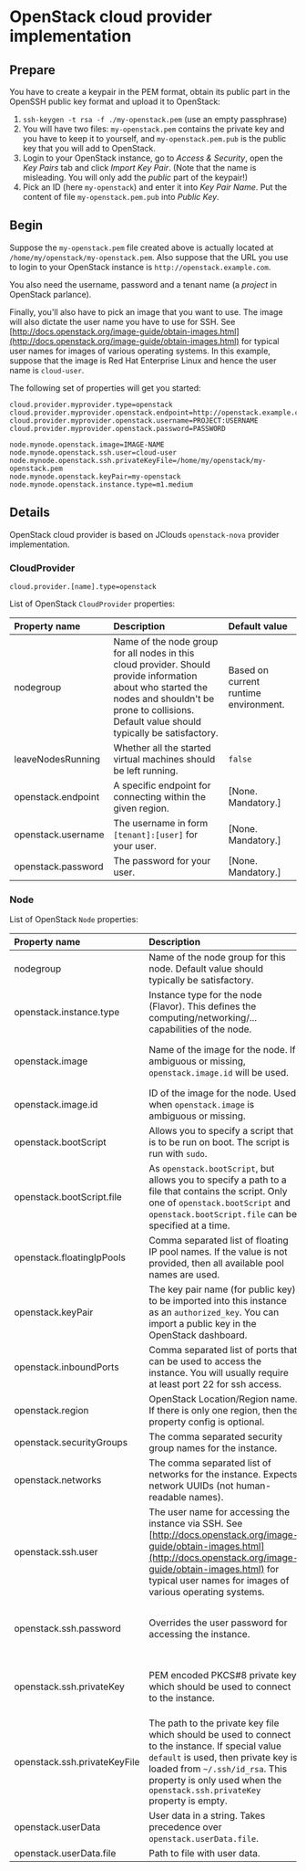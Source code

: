 # OpenStack cloud provider implementation

## Prepare

You have to create a keypair in the PEM format, obtain its public part in the OpenSSH public key format
and upload it to OpenStack:

1. `ssh-keygen -t rsa -f ./my-openstack.pem` (use an empty passphrase)
1. You will have two files: `my-openstack.pem` contains the private key and you have to keep it to yourself,
   and `my-openstack.pem.pub` is the public key that you will add to OpenStack.
1. Login to your OpenStack instance, go to _Access & Security_, open the _Key Pairs_ tab
   and click _Import Key Pair_. (Note that the name is misleading. You will only add the _public_ part of the keypair!)
1. Pick an ID (here `my-openstack`) and enter it into _Key Pair Name_. Put the content of file `my-openstack.pem.pub`
   into _Public Key_.

## Begin

Suppose the `my-openstack.pem` file created above is actually located at `/home/my/openstack/my-openstack.pem`.
Also suppose that the URL you use to login to your OpenStack instance is `http://openstack.example.com`.

You also need the username, password and a tenant name (a _project_ in OpenStack parlance).

Finally, you'll also have to pick an image that you want to use. The image will also dictate the user name
you have to use for SSH. See [http://docs.openstack.org/image-guide/obtain-images.html](http://docs.openstack.org/image-guide/obtain-images.html)
for typical user names for images of various operating systems. In this example, suppose that the image is
Red Hat Enterprise Linux and hence the user name is `cloud-user`.

The following set of properties will get you started:

```
cloud.provider.myprovider.type=openstack
cloud.provider.myprovider.openstack.endpoint=http://openstack.example.com:5000/v2.0
cloud.provider.myprovider.openstack.username=PROJECT:USERNAME
cloud.provider.myprovider.openstack.password=PASSWORD

node.mynode.openstack.image=IMAGE-NAME
node.mynode.openstack.ssh.user=cloud-user
node.mynode.openstack.ssh.privateKeyFile=/home/my/openstack/my-openstack.pem
node.mynode.openstack.keyPair=my-openstack
node.mynode.openstack.instance.type=m1.medium
```

## Details

OpenStack cloud provider is based on JClouds `openstack-nova` provider implementation.

### CloudProvider

```
cloud.provider.[name].type=openstack
```

List of OpenStack `CloudProvider` properties:

| Property name          | Description                                                       | Default value                      |
|:-----------------------|:------------------------------------------------------------------|:-----------------------------------|
| nodegroup              | Name of the node group for all nodes in this cloud provider. Should provide information about who started the nodes and shouldn't be prone to collisions. Default value should typically be satisfactory. | Based on current runtime environment. |
| leaveNodesRunning      | Whether all the started virtual machines should be left running.  | `false`                            |
| openstack.endpoint     | A specific endpoint for connecting within the given region.       | [None. Mandatory.]                 |
| openstack.username     | The username in form `[tenant]:[user]` for your user.             | [None. Mandatory.]                 |
| openstack.password     | The password for your user.                                       | [None. Mandatory.]                 |

### Node

List of OpenStack `Node` properties:

| Property name                | Description                                                       | Default value                      |
|:-----------------------------|:------------------------------------------------------------------|:-----------------------------------|
| nodegroup                    | Name of the node group for this node. Default value should typically be satisfactory. | The `nodegroup` value from the cloud provider. |
| openstack.instance.type      | Instance type for the node (Flavor). This defines the computing/networking/... capabilities of the node. | [None. Mandatory.] |
| openstack.image              | Name of the image for the node. If ambiguous or missing, `openstack.image.id` will be used. | [None. Mandatory. (Well techinically, it's optional, but it's recommended to treat is as mandatory.)] |
| openstack.image.id           | ID of the image for the node. Used when `openstack.image` is ambiguous or missing. | [None. Mandatory when `openstack.image` is missing or ambiguous.] |
| openstack.bootScript         | Allows you to specify a script that is to be run on boot. The script is run with `sudo`. | [None. Optional.] |
| openstack.bootScript.file    | As `openstack.bootScript`, but allows you to specify a path to a file that contains the script. Only one of `openstack.bootScript` and `openstack.bootScript.file` can be specified at a time. | [None. Optional.] |
| openstack.floatingIpPools    | Comma separated list of floating IP pool names. If the value is not provided, then all available pool names are used. | [None. Optional.] |
| openstack.keyPair            | The key pair name (for public key) to be imported into this instance as an `authorized_key`. You can import a public key in the OpenStack dashboard. | [None. Optional.] |
| openstack.inboundPorts       | Comma separated list of ports that can be used to access the instance. You will usually require at least port 22 for ssh access. | [None. Optional.] |
| openstack.region             | OpenStack Location/Region name. If there is only one region, then the property config is optional. | [None. Mandatory when more regions.] |
| openstack.securityGroups     | The comma separated security group names for the instance.        | [None. Optional.] |
| openstack.networks           | The comma separated list of networks for the instance. Expects network UUIDs (not human-readable names).        | [None. Optional.] |
| openstack.ssh.user           | The user name for accessing the instance via SSH. See [http://docs.openstack.org/image-guide/obtain-images.html](http://docs.openstack.org/image-guide/obtain-images.html) for typical user names for images of various operating systems. | [None. Optional.] |
| openstack.ssh.password       | Overrides the user password for accessing the instance.           | [None. Optional. One of `openstack.ssh.password`, `openstack.ssh.privateKey` or `openstack.ssh.privateKeyFile` should be set.] |
| openstack.ssh.privateKey     | PEM encoded PKCS#8 private key which should be used to connect to the instance. | [None. Optional. One of `openstack.ssh.password`, `openstack.ssh.privateKey` or `openstack.ssh.privateKeyFile` should be set.] |
| openstack.ssh.privateKeyFile | The path to the private key file which should be used to connect to the instance. If special value `default` is used, then private key is loaded from `~/.ssh/id_rsa`. This property is only used when the `openstack.ssh.privateKey` property is empty.| [None. Optional. One of `openstack.ssh.password`, `openstack.ssh.privateKey` or `openstack.ssh.privateKeyFile` should be set.] |
| openstack.userData           | User data in a string. Takes precedence over `openstack.userData.file`. | [None. Optional.] |
| openstack.userData.file      | Path to file with user data.                                      | [None. Optional.] |
